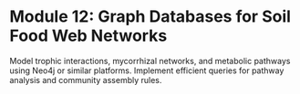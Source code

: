# **Module 12: Graph Databases for Soil Food Web Networks**

Model trophic interactions, mycorrhizal networks, and metabolic pathways using Neo4j or similar platforms. Implement efficient queries for pathway analysis and community assembly rules.
